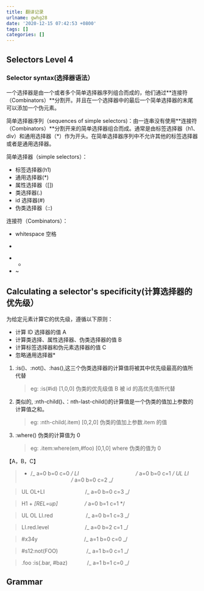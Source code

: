 ```yaml
---
title: 翻译记录
urlname: gwhg28
date: '2020-12-15 07:42:53 +0800'
tags: []
categories: []
---
```


## Selectors Level 4

### Selector syntax(选择器语法）

一个选择器是由一个或者多个简单选择器序列组合而成的，他们通过**连接符（Combinators）**分割开。并且在一个选择器中的最后一个简单选择器的末尾可以添加一个伪元素。

简单选择器序列（sequences of simple selectors)：由一连串没有使用**连接符（Combinators）**分割开来的简单选择器组合而成。通常是由标签选择器（h1、div）和通用选择器（\*）作为开头。在简单选择器序列中不允许其他的标签选择器或者是通用选择器。

简单选择器（simple selectors）：

- 标签选择器(h1)
- 通用选择器(\*)
- 属性选择器（[])
- 类选择器(.)
- id 选择器(#)
- 伪类选择器（::)

连接符（Combinators）：

- whitespace 空格
- >
- -
- ~

## Calculating a selector's specificity(计算选择器的优先级）

为给定元素计算它的优先级，遵循以下原则：

- 计算 ID 选择器的值 A
- 计算类选择、属性选择器、伪类选择器的值 B
- 计算标签选择器和伪元素选择器的值 C
- 忽略通用选择器\*

1. :is()、:not()、:has(),这三个伪类选择器的计算值将被其中优先级最高的值所代替

   > eg:
   > :is(#id) [1,0,0] 伪类的优先级值 B 被 id 的高优先值所代替

2. 类似的, :nth-child()、：nth-last-child()的计算值是一个伪类的值加上参数的计算值之和。

   > eg:
   > :nth-child(.item) [0,2,0] 伪类的值加上参数.item 的值

3. :where() 伪类的计算值为 0
   > eg:
   > .item:where(em,#foo) [0,1,0] where 伪类的值为 0

【A，B，C】

> - /_ a=0 b=0 c=0 _/
>   LI                                      /_ a=0 b=0 c=1 _/
>   UL LI                                  /_ a=0 b=0 c=2 _/

> UL OL+LI                           /_ a=0 b=0 c=3 _/

> H1 + _[REL=up]                  /_ a=0 b=1 c=1 \*/

> UL OL LI.red                      /_ a=0 b=1 c=3 _/

> LI.red.level                        /_ a=0 b=2 c=1 _/

> #x34y                               /_ a=1 b=0 c=0 _/

> #s12:not(FOO)                   /_ a=1 b=0 c=1 _/

> .foo :is(.bar, #baz)             /_ a=1 b=1 c=0 _/

## Grammar
